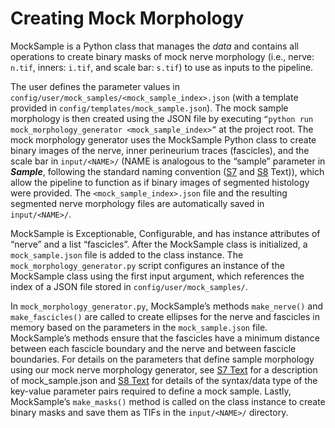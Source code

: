 # Creating Mock Morphology
MockSample is a Python class that manages the *data* and contains all
operations to create binary masks of mock nerve morphology (i.e., nerve:
`n.tif`, inners: `i.tif`, and scale bar: `s.tif`) to use as inputs to the
pipeline.

The user defines the parameter values in
`config/user/mock_samples/<mock_sample_index>.json` (with a template
provided in `config/templates/mock_sample.json`). The mock sample
morphology is then created using the JSON file by executing `“python run
mock_morphology_generator <mock_sample_index>”` at the project
root. The mock morphology generator uses the MockSample Python class to
create binary images of the nerve, inner perineurium traces (fascicles),
and the scale bar in `input/<NAME>/` (NAME is analogous to the
“sample” parameter in ***Sample***, following the standard naming
convention ([S7](S7-JSON-configuration-files) and [S8](S8-JSON-file-parameter-guide) Text)), which allow the pipeline to function as if binary
images of segmented histology were provided. The
`<mock_sample_index>.json` file and the resulting segmented nerve
morphology files are automatically saved in `input/<NAME>/`.

MockSample is Exceptionable, Configurable, and has instance attributes
of “nerve” and a list “fascicles”. After the MockSample class is
initialized, a `mock_sample.json` file is added to the class instance.
The `mock_morphology_generator.py` script configures an instance of the
MockSample class using the first input argument, which references the
index of a JSON file stored in `config/user/mock_samples/`.

In `mock_morphology_generator.py`, MockSample’s methods `make_nerve()`
and `make_fascicles()` are called to create ellipses for the nerve and
fascicles in memory based on the parameters in the `mock_sample.json`
file. MockSample’s methods ensure that the fascicles have a minimum
distance between each fascicle boundary and the nerve and between
fascicle boundaries. For details on the parameters that define sample morphology using our mock nerve morphology generator, see [S7 Text](S7-JSON-configuration-files) for a description of mock_sample.json and [S8 Text](S8-JSON-file-parameter-guide) for details of the syntax/data type of the key-value parameter pairs required to define a mock sample. Lastly, MockSample’s `make_masks()` method is called
on the class instance to create binary masks and save them as TIFs in
the `input/<NAME>/` directory.
